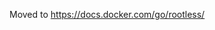 Moved to https://docs.docker.com/go/rootless/

<!-- do not remove this file, as there is a lot of links to https://github.com/moby/moby/blob/master/docs/rootless.md -->
